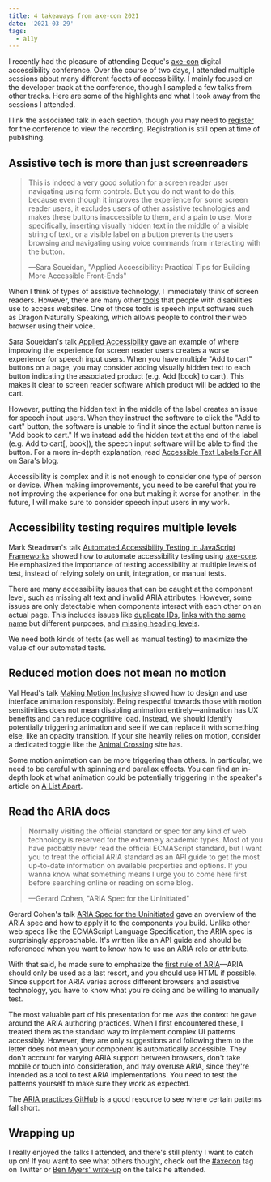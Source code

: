 ```yaml
---
title: 4 takeaways from axe-con 2021
date: '2021-03-29'
tags:
  - a11y
---
```


I recently had the pleasure of attending Deque's [axe-con](https://www.deque.com/axe-con/) digital accessibility conference. Over the course of two days, I attended multiple sessions about many different facets of accessibility. I mainly focused on the developer track at the conference, though I sampled a few talks from other tracks. Here are some of the highlights and what I took away from the sessions I attended.

I link the associated talk in each section, though you may need to [register](https://www.deque.com/axe-con/register/) for the conference to view the recording. Registration is still open at time of publishing.

## Assistive tech is more than just screenreaders

> This is indeed a very good solution for a screen reader user navigating using form controls. But you do not want to do this, because even though it improves the experience for some screen reader users, it excludes users of other assistive technologies and makes these buttons inaccessible to them, and a pain to use. More specifically, inserting visually hidden text in the middle of a visible string of text, or a visible label on a button prevents the users browsing and navigating using voice commands from interacting with the button.
>
> &mdash;Sara Soueidan, "Applied Accessibility: Practical Tips for Building More Accessible Front-Ends"

When I think of types of assistive technology, I immediately think of screen readers. However, there are many other [tools](https://www.w3.org/WAI/people-use-web/tools-techniques/) that people with disabilities use to access websites. One of those tools is speech input software such as Dragon Naturally Speaking, which allows people to control their web browser using their voice.

Sara Soueidan's talk [Applied Accessibility](https://www.axe-con.com/event/applied-accessibility-practical-tips-for-building-more-accessible-front-ends/) gave an example of where improving the experience for screen reader users creates a worse experience for speech input users. When you have multiple "Add to cart" buttons on a page, you may consider adding visually hidden text to each button indicating the associated product (e.g. Add [book] to cart). This makes it clear to screen reader software which product will be added to the cart.

However, putting the hidden text in the middle of the label creates an issue for speech input users. When they instruct the software to click the "Add to cart" button, the software is unable to find it since the actual button name is "Add book to cart." If we instead add the hidden text at the end of the label (e.g. Add to cart[, book]), the speech input software will be able to find the button. For a more in-depth explanation, read [Accessible Text Labels For All](https://www.sarasoueidan.com/blog/accessible-text-labels/) on Sara's blog.

Accessibility is complex and it is not enough to consider one type of person or device. When making improvements, you need to be careful that you're not improving the experience for one but making it worse for another. In the future, I will make sure to consider speech input users in my work.

## Accessibility testing requires multiple levels

Mark Steadman's talk [Automated Accessibility Testing in JavaScript Frameworks](https://www.axe-con.com/event/automated-accessibility-testing-in-javascript-frameworks/) showed how to automate accessibility testing using [axe-core](https://github.com/dequelabs/axe-core). He emphasized the importance of testing accessibility at multiple levels of test, instead of relying solely on unit, integration, or manual tests.

There are many accessibility issues that can be caught at the component level, such as missing alt text and invalid ARIA attributes. However, some issues are only detectable when components interact with each other on an actual page. This includes issues like [duplicate IDs](https://dequeuniversity.com/rules/axe/3.5/duplicate-id), [links with the same name](https://dequeuniversity.com/rules/axe/4.1/identical-links-same-purpose) but different purposes, and [missing heading levels](https://dequeuniversity.com/rules/axe/3.5/heading-order).

We need both kinds of tests (as well as manual testing) to maximize the value of our automated tests.

## Reduced motion does not mean no motion

Val Head's talk [Making Motion Inclusive](https://www.axe-con.com/event/making-motion-inclusive/) showed how to design and use interface animation responsibly. Being respectful towards those with motion sensitivities does not mean disabling animation entirely&mdash;animation has UX benefits and can reduce cognitive load. Instead, we should identify potentially triggering animation and see if we can replace it with something else, like an opacity transition. If your site heavily relies on motion, consider a dedicated toggle like the [Animal Crossing](https://animal-crossing.com/) site has.

Some motion animation can be more triggering than others. In particular, we need to be careful with spinning and parallax effects. You can find an in-depth look at what animation could be potentially triggering in the speaker's article on [A List Apart](https://alistapart.com/article/designing-safer-web-animation-for-motion-sensitivity/).

## Read the ARIA docs

> Normally visiting the official standard or spec for any kind of web technology is reserved for the extremely academic types. Most of you have probably never read the official ECMAScript standard, but I want you to treat the official ARIA standard as an API guide to get the most up-to-date information on available properties and options. If you wanna know what something means I urge you to come here first before searching online or reading on some blog.
>
> &mdash;Gerard Cohen, "ARIA Spec for the Uninitiated"

Gerard Cohen's talk [ARIA Spec for the Uninitiated](https://www.axe-con.com/event/aria-spec-for-the-uninitiated/) gave an overview of the ARIA spec and how to apply it to the components you build. Unlike other web specs like the ECMAScript Language Specification, the ARIA spec is surprisingly approachable. It's written like an API guide and should be referenced when you want to know how to use an ARIA role or attribute.

With that said, he made sure to emphasize the [first rule of ARIA](https://www.w3.org/TR/using-aria/#firstrule)&mdash;ARIA should only be used as a last resort, and you should use HTML if possible. Since support for ARIA varies across different browsers and assistive technology, you have to know what you're doing and be willing to manually test.

The most valuable part of his presentation for me was the context he gave around the ARIA authoring practices. When I first encountered these, I treated them as the standard way to implement complex UI patterns accessibly. However, they are only suggestions and following them to the letter does not mean your component is automatically accessible. They don't account for varying ARIA support between browsers, don't take mobile or touch into consideration, and may overuse ARIA, since they're intended as a tool to test ARIA implementations. You need to test the patterns yourself to make sure they work as expected.

The [ARIA practices GitHub](https://github.com/w3c/aria-practices/issues) is a good resource to see where certain patterns fall short.

## Wrapping up

I really enjoyed the talks I attended, and there's still plenty I want to catch up on! If you want to see what others thought, check out the [#axecon](https://twitter.com/search?q=%23axecon) tag on Twitter or [Ben Myers' write-up](https://benmyers.dev/blog/axecon-2021/) on the talks he attended.
